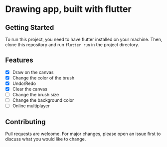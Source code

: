 # Drawing app, built with flutter

## Getting Started
To run this project, you need to have flutter installed on your machine. Then, clone this repository and run `flutter run` in the project directory.

## Features
- [x] Draw on the canvas
- [x] Change the color of the brush
- [x] Undo/Redo
- [x] Clear the canvas
- [ ] Change the brush size
- [ ] Change the background color
- [ ] Online multiplayer

## Contributing
Pull requests are welcome. For major changes, please open an issue first to discuss what you would like to change.